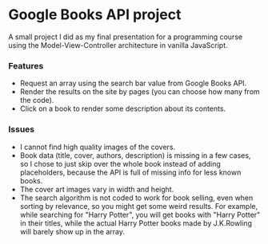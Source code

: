 # Google Books API project

A small project I did as my final presentation for a programming course using the Model-View-Controller architecture in vanilla JavaScript.

### Features

- Request an array using the search bar value from Google Books API.
- Render the results on the site by pages (you can choose how many from the code).
- Click on a book to render some description about its contents.

### Issues

- I cannot find high quality images of the covers.
- Book data (title, cover, authors, description) is missing in a few cases, so I chose to just skip over the whole book instead of adding placeholders, because the API is full of missing info for less known books.
- The cover art images vary in width and height.
- The search algorithm is not coded to work for book selling, even when sorting by relevance, so you might get some weird results. For example, while searching for "Harry Potter", you will get books with "Harry Potter" in their titles, while the actual Harry Potter books made by J.K.Rowling will barely show up in the array.
